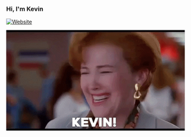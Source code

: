 ### Hi, I'm Kevin

[![Website](https://img.shields.io/website?label=kevinc0229.github.io&style=for-the-badge&url=https%3A%2F%2Fcodestackr.com)](https://kevinc0229.github.io/)

![Kevin](giphy.gif)

